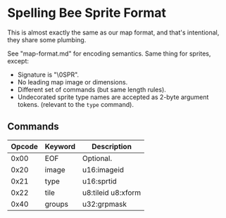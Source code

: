 # Spelling Bee Sprite Format

This is almost exactly the same as our map format, and that's intentional, they share some plumbing.

See "map-format.md" for encoding semantics. Same thing for sprites, except:
- Signature is "\0SPR".
- No leading map image or dimensions.
- Different set of commands (but same length rules).
- Undecorated sprite type names are accepted as 2-byte argument tokens. (relevant to the `type` command).

## Commands

| Opcode | Keyword         | Description |
|--------|-----------------|-------------|
|   0x00 | EOF             | Optional. |
|   0x20 | image           | u16:imageid |
|   0x21 | type            | u16:sprtid |
|   0x22 | tile            | u8:tileid u8:xform |
|   0x40 | groups          | u32:grpmask |
